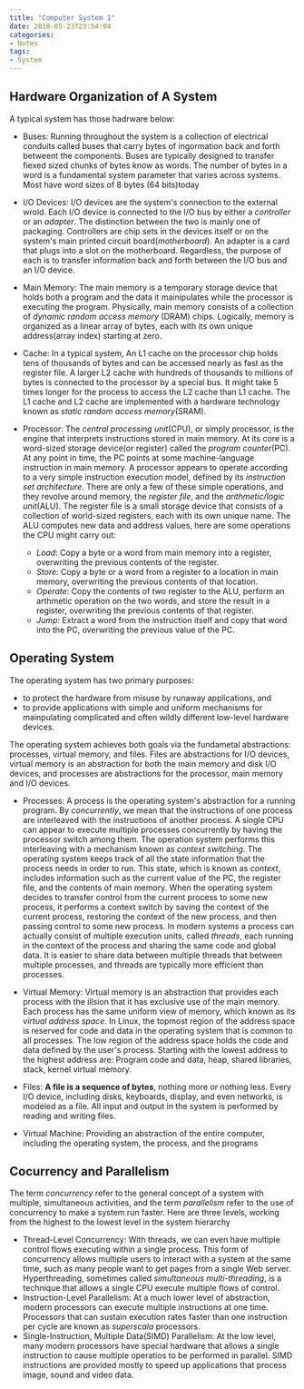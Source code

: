 ```yaml
---
title: "Computer System 1"
date: 2018-05-23T23:54:04
categories:
- Notes
tags:
- System
---
```


## Hardware Organization of A System ##

A typical system has those hadrware below:
<!-- more -->

- Buses: Running throughout the system is a collection of electrical conduits called buses that carry bytes of ingormation
back and forth betweent the components. Buses are typically designed to transfer fiexed sized chunks of bytes know as words.
The number of bytes in a word is a fundamental system parameter that varies across systems. Most have word sizes of 8 bytes
(64 bits)today

- I/O Devices: I/O devices are the system's connection to the external wrold. Each I/O device is connected to the I/O bus
by either a _controller_ or an _adapter_. The distinction between the two is mainly one of packaging. Controllers are chip
sets in the devices itself or on the system's main printed circuit board(_motherboard_). An adapter is a card that plugs
into a slot on the motherboard. Regardless, the purpose of each is to transfer information back and forth between the I/O
bus and an I/O device.

- Main Memory: The main memory is a temporary storage device that holds both a program and the data it mainipulates while
the processor is executing the program. Physically, main memory consists of a collection of _dynamic random access memory_
(DRAM) chips. Logically, memory is organized as a linear array of bytes, each with its own unique address(array index) 
starting at zero.

- Cache: In a typical system, An L1 cache on the processor chip holds tens of thousands of bytes and can be accessed
nearly as fast as the register file. A larger L2 cache with hundreds of thousands to millions of bytes is connected to 
the processor by a special bus. It might take 5 times longer for the process to access the L2 cache than L1 cache. The
L1 cache and L2 cache are implemented with a hardware technology known as _static random access memory_(SRAM).

- Processor: The _central processing unit_(CPU), or simply processor, is the engine that interprets instructions stored
in main memory. At its core is a word-sized storage device(or register) called the _program counter_(PC). At any point 
in time, the PC points at some machine-language instruction in main memory. A processor appears to operate according to
a very simple instruction execution model, defined by its _instruction set architecture_. There are only a few of these
simple operations, and they revolve around memory, the _register file_, and the _arithmetic/logic unit_(ALU). The register
file is a small storage device that consists of a collection of world-sized registers, each with its own unique name. The
ALU computes new data and address values, here are some operations the CPU might carry out:
    - _Load_: Copy a byte or a word from main memory into a register, overwriting the previous contents of the register.
    - _Store_: Copy a byte or a word from a register to a location in main memory, overwriting the previous contents of 
      that location.
    - _Operate_: Copy the contents of two register to the ALU, perform an arthmetic operation on the two words, and store
      the result in a register, overwriting the previous contents of that register.
    - _Jump_: Extract a word from the instruction itself and copy that word into the PC, overwriting the previous value of
      the PC.
  
    
## Operating System ##
The operating system has two primary purposes:
- to protect the hardware from misuse by runaway applications, and
- to provide applications with simple and uniform mechanisms for mainpulating complicated and often wildly different 
low-level hardware devices.

The operating system achieves both goals via the fundametal abstractions: processes, virtual memory, and files. Files
are abstractions for I/O devices, virtual memory is an abstraction for both the main memory and disk I/O devices, and 
processes are abstractions for the processor, main memory and I/O devices.

- Processes: A process is the operating system's abstraction for a running program. By _concurrently_, we mean that the
instructions of one process are interleaved with the instructions of another process. A single CPU can appear to execute
multiple processes concurrently by having the processor switch among them. The operation system performs this interleaving
with a mechanism known as _context switching_. The operating system keeps track of all the state information that the 
process needs in order to run. This state, which is known as _context_, includes information such as the current value of
the PC, the register file, and the contents of main memory. When the operating system decides to transfer control from
the current process to some new process, it performs a context switch by saving the context of the current process, 
restoring the context of the new process, and then passing control to some new process. In modern systems a process can
actually consist of multiple execution units, called _threads_, each running in the context of the process and sharing 
the same code and global data. It is easier to share data between multiple threads that between multiple processes, and
threads are typically more efficient than processes. 

- Virtual Memory: Virtual memory is an abstraction that provides each process with the illsion that it has exclusive use
of the main memory. Each process has the same uniform view of memory, which known as its _virtual address space_. In Linux,
the topmost region of the address space is reserved for code and data in the operating system that is common to all processes.
The low region of the address space holds the code and data defined by the user's process. Starting with the lowest address
to the highest address are: Program code and data, heap, shared libraries, stack, kernel virtual memory.

- Files: __A file is a sequence of bytes__, nothing more or nothing less. Every I/O device, including disks, keyboards, 
display, and even networks, is modeled as a file. All input and output in the system is performed by reading and writing
files.

- Virtual Machine: Providing an abstraction of the entire computer, including the operating system, the process, and the
programs

## Cocurrency and Parallelism ##
The term _concurrency_ refer to the general concept of a system with multiple, simultaneous activities, and the term
_parallelism_ refer to the use of concurrency to make a system run faster. Here are three levels, working from the highest
to the lowest level in the system hierarchy
- Thread-Level Concurrency: With threads, we can even have multiple control flows executing within a single process.
This form of concurrency allows multiple users to interact with a system at the same time, such as many people want to 
get pages from a single Web server. Hyperthreading, sometimes called _simultaneous multi-threading_, is a technique that
allows a single CPU execute multiple flows of control.
- Instruction-Level Parallelism: At a much lower level of abstraction, modern processors can execute multiple instructions
at one time. Processors that can sustain execution rates faster than one instruction per cycle are known as _superscala_
processors.
- Single-Instruction, Multiple Data(SIMD) Parallelism: At the low level, many modern processors have special hardware 
that allows a single instruction to cause  multiple operatios to be performed in parallel. SIMD instructions are provided
mostly to speed up applications that process image, sound and video data.
